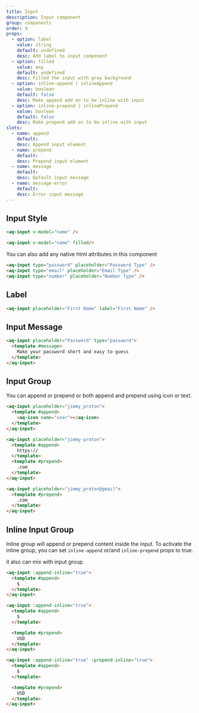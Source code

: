 ```yaml
---
title: Input
description: Input component
group: components
order: 9
props:
  - option: label
    value: string
    default: undefined
    desc: Add label to input component
  - option: filled
    value: any
    default: undefined
    desc: Filled the input with gray background
  - option: inline-append | inlineAppend
    value: boolean
    default: false
    desc: Make append add on to be inline with input
  - option: inline-prepend | inlinePrepend
    value: boolean
    default: false
    desc: Make prepend add on to be inline with input
slots:
  - name: append
    default:
    desc: Append input element
  - name: prepend
    default:
    desc: Prepend input element
  - name: message
    default:
    desc: Default input message
  - name: message-error
    default:
    desc: Error input message
---
```


## Input Style

<example-input placeholder="Standard Input"></example-input>

<aq-card body>
  <aq-input placeholder="Filled Input" filled></aq-input>
</aq-card>

```html
<aq-input v-model="name" />

<aq-input v-model="name" filled/>
```

You can also add any native html attributes in this component

<aq-input type="password" placeholder="Password Type"></aq-input>
<aq-input type="email" placeholder="Email Type"></aq-input>
<aq-input type="number" placeholder="Number Type"></aq-input>

```html
<aq-input type="password" placeholder="Password Type" />
<aq-input type="email" placeholder="Email Type" />
<aq-input type="number" placeholder="Number Type" />
```

## Label
<aq-input placeholder="First Name" label="First Name"></aq-input>

```html
<aq-input placeholder="First Name" label="First Name" />
```

## Input Message
<example-input section="message" ></example-input>

```html
<aq-input placeholder="Password" type="password">
  <template #message>
    Make your password short and easy to guess
  </template>
</aq-input>
```

## Input Group

You can append or prepend or both append and prepend using icon or text.

<example-input section="group" placeholder="jimmy_proton" slot-position="append"></example-input>
<example-input section="group" placeholder="jimmy_proton@gmail" slot-position="prepend"></example-input>
<example-input section="group" placeholder="jimmy-proton" slot-position="both"></example-input>

```html
<aq-input placeholder="jimmy_proton">
  <template #append>
    <aq-icon name="user"></aq-icon>
  </template>
</aq-input>

<aq-input placeholder="jimmy-proton">
  <template #append>
    https://
  </template>
  <template #prepend>
    .com
  </template>
</aq-input>

<aq-input placeholder="jimmy_proton@gmail">
  <template #prepend>
    .com
  </template>
</aq-input>
```

## Inline Input Group

Inline group will append or prepend content inside the input. To activate the inline group, you can set `inline-append` or/and `inline-prepend` props to true.

it also can mix with input group.

<example-input section="inline-group" placeholder="0"></example-input>

```html
<aq-input :append-inline="true">
  <template #append>
    $
  </template>
</aq-input>

<aq-input :append-inline="true">
  <template #append>
    $
  </template>

  <template #prepend>
    USD
  </template>
</aq-input>

<aq-input :append-inline="true" :prepend-inline="true">
  <template #append>
    $
  </template>

  <template #prepend>
    USD
  </template>
</aq-input>
```